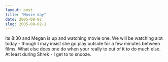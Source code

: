 ```yaml
---
layout: post
title: "Movie day"
date: 2005-08-02
slug: 2005-08-02-1
---
```


its 8:30 and Megan is up and watching movie one.  We will be watching alot today - though I may insist she go play outside for a few minutes between films.  What else does one do when your really to out of it to do much else.  At least during Shrek - I get to to snooze.


